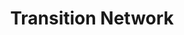 ---
layout: link
link_url: https://transitionnetwork.org/
title: Transition Network
source: Transition Network
card: 
petal: Build A Movement
task: 
---